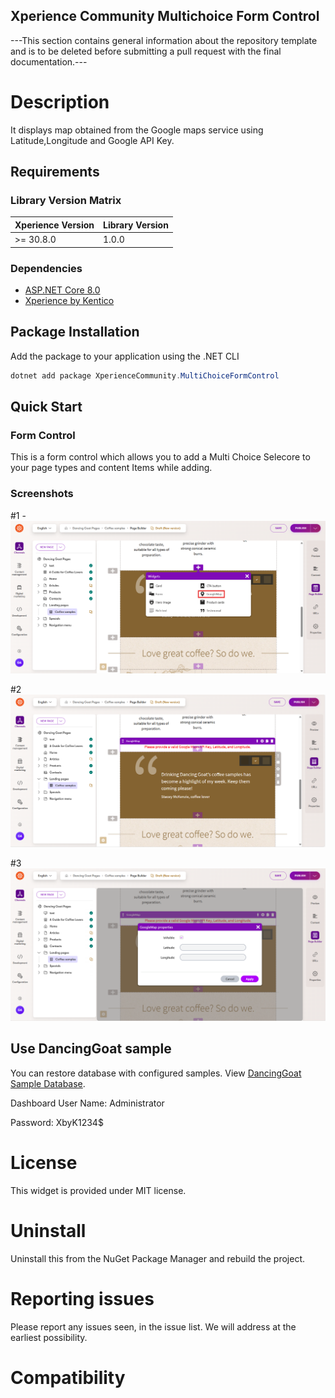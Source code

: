 ## Xperience Community Multichoice Form Control



---This section contains general information about the repository template and is to be deleted before submitting a pull request with the final documentation.---

# Description
It displays map obtained from the Google maps service using Latitude,Longitude and Google API Key.

## Requirements

### Library Version Matrix

| Xperience Version | Library Version |
| ----------------- | --------------- |
| >= 30.8.0         | 1.0.0           |

### Dependencies


- [ASP.NET Core 8.0](https://dotnet.microsoft.com/en-us/download)
- [Xperience by Kentico](https://docs.kentico.com)


## Package Installation

Add the package to your application using the .NET CLI

```powershell
dotnet add package XperienceCommunity.MultiChoiceFormControl
```

## Quick Start

### Form Control

This is a form control which allows you to add a Multi Choice Selecore to your page types and content Items while adding. 

### Screenshots

#1 -
![screenshot 1](https://github.com/rbt-cms/xperience-community-googlemap-widget/blob/main/images/1.png)

#2
![screenshot 2](https://github.com/rbt-cms/xperience-community-googlemap-widget/blob/main/images/2.png)

#3
![screenshot 3](https://github.com/rbt-cms/xperience-community-googlemap-widget/blob/main/images/3.png)

## Use DancingGoat sample

You can restore database with configured samples. View [DancingGoat Sample Database](https://github.com/rbt-cms/xperience-community-googlemap-widget/blob/main/db/xpDancingGoat_2960.bak).

Dashboard User Name: Administrator

Password: XbyK1234$

# License

This widget is provided under MIT license.

# Uninstall

Uninstall this from the NuGet Package Manager and rebuild the project.

# Reporting issues

Please report any issues seen, in the issue list. We will address at the earliest possibility.

# Compatibility
